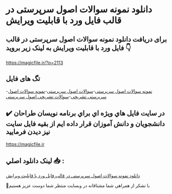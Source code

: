 # دانلود نمونه سوالات اصول سرپرستی در قالب فایل ورد با قابلیت ویرایش

## برای دریافت دانلود نمونه سوالات اصول سرپرستی در قالب فایل ورد با قابلیت ویرایش به لینک زیر بروید 👇

https://magicfile.ir/?p=2113

## تگ های فایل

-[نمونه سوالات اصول سرپرستی](https://magicfile.ir/product/%d9%86%d9%85%d9%88%d9%86%d9%87-%d8%b3%d9%88%d8%a7%d9%84%d8%a7%d8%aa-%d8%a7%d8%b5%d9%88%d9%84-%d8%b3%d8%b1%d9%be%d8%b1%d8%b3%d8%aa%db%8c/)-[سوالات اصول سرپرستی](https://magicfile.ir/product/%d9%86%d9%85%d9%88%d9%86%d9%87-%d8%b3%d9%88%d8%a7%d9%84%d8%a7%d8%aa-%d8%a7%d8%b5%d9%88%d9%84-%d8%b3%d8%b1%d9%be%d8%b1%d8%b3%d8%aa%db%8c/)-[نمونه سوالات اصول سرپرستی تشریحی](https://magicfile.ir/product/%d9%86%d9%85%d9%88%d9%86%d9%87-%d8%b3%d9%88%d8%a7%d9%84%d8%a7%d8%aa-%d8%a7%d8%b5%d9%88%d9%84-%d8%b3%d8%b1%d9%be%d8%b1%d8%b3%d8%aa%db%8c/)-[سوالات تشریحی اصول سرپرستی](https://magicfile.ir/product/%d9%86%d9%85%d9%88%d9%86%d9%87-%d8%b3%d9%88%d8%a7%d9%84%d8%a7%d8%aa-%d8%a7%d8%b5%d9%88%d9%84-%d8%b3%d8%b1%d9%be%d8%b1%d8%b3%d8%aa%db%8c/)

## ✔️ در سايت فايل هاي ويژه اي براي برنامه نويسان طراحان دانشجويان و دانش آموزان قرار داده ايم از بقيه فايل سايت نيز ديدن فرماييد

https://magicfile.ir


## لينک دانلود اصلي 📥 :

[دانلود نمونه سوالات اصول سرپرستی در قالب فایل ورد با قابلیت ویرایش](https://magicfile.ir/product/%d9%86%d9%85%d9%88%d9%86%d9%87-%d8%b3%d9%88%d8%a7%d9%84%d8%a7%d8%aa-%d8%a7%d8%b5%d9%88%d9%84-%d8%b3%d8%b1%d9%be%d8%b1%d8%b3%d8%aa%db%8c/) 


🙏با تشکر از همراهي شما مشتاقانه در وبسایت منتظر شما دوست عزیز هستیم

